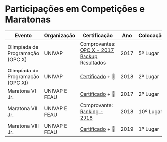 # Participações em Competições e Maratonas

| Evento                            | Organização   | Certificação                                          | Ano  | Colocação |
| --------------------------------- | ------------- | ----------------------------------------------------- | ---- | --------- |
| Olimpíada de Programação (OPC X)  | UNIVAP        | Comprovantes:<br>[OPC X - 2017](https://www1.univap.br/wagner/Olimp2017.zip)<br>[Backup Resultados](Classificação-OPC2017.pdf)                                                              | 2017 | 5º Lugar  |
| Olimpíada de Programação (OPC XI) | UNIVAP        | [Certificado](Certificado-OPC2018.pdf)       + 🥈     | 2018 | 2º Lugar  |
| Maratona VI Jr.                   | UNIVAP E FEAU | [Certificado](Certificado-Maratona-2017.pdf) + 🥈     | 2017 | 2º Lugar  |
| Maratona VII Jr.                  | UNIVAP E FEAU | Comprovante:<br>[Ranking - 2018](https://web.univap.br/maratona_programacao/edicoes_anteriores/2018/ranking_junior.php)                     | 2018 | 10º Lugar |
| Maratona VIII Jr.                 | UNIVAP E FEAU | [Certificado](Certificado-Maratona-2019.pdf) + 🥇     | 2019 |  1º Lugar |
